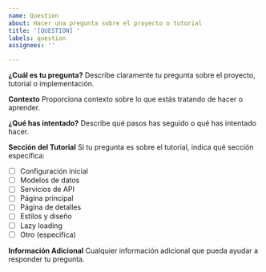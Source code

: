 ```yaml
---
name: Question
about: Hacer una pregunta sobre el proyecto o tutorial
title: '[QUESTION] '
labels: question
assignees: ''

---
```


**¿Cuál es tu pregunta?**
Describe claramente tu pregunta sobre el proyecto, tutorial o implementación.

**Contexto**
Proporciona contexto sobre lo que estás tratando de hacer o aprender.

**¿Qué has intentado?**
Describe qué pasos has seguido o qué has intentado hacer.

**Sección del Tutorial**
Si tu pregunta es sobre el tutorial, indica qué sección específica:
- [ ] Configuración inicial
- [ ] Modelos de datos
- [ ] Servicios de API
- [ ] Página principal
- [ ] Página de detalles
- [ ] Estilos y diseño
- [ ] Lazy loading
- [ ] Otro (especifica)

**Información Adicional**
Cualquier información adicional que pueda ayudar a responder tu pregunta.
